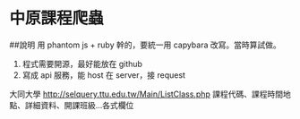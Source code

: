 中原課程爬蟲
==========

##說明
用 phantom js + ruby 幹的，要統一用 capybara 改寫。當時算試做。

1. 程式需要開源，最好能放在 github
2. 寫成 api 服務，能 host 在 server，接 request

大同大學
http://selquery.ttu.edu.tw/Main/ListClass.php
課程代碼、課程時間地點、詳細資料、開課班級...各式欄位

